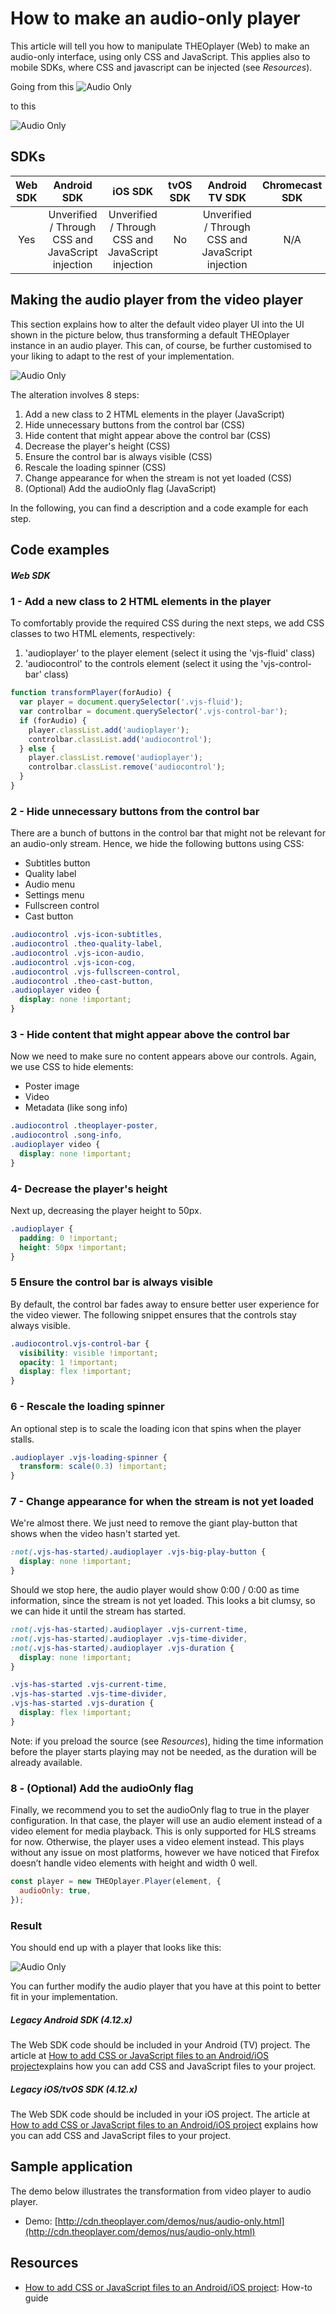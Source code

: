 # How to make an audio-only player

This article will tell you how to manipulate THEOplayer (Web) to make an audio-only interface, using only CSS and JavaScript. This applies also to mobile SDKs, where CSS and javascript can be injected (see _Resources_).

Going from this
![Audio Only](../../../../theoplayer/assets/img/audio-only-1.png 'Audio Only')

to this

![Audio Only](../../../../theoplayer/assets/img/audio-only-2.png 'Audio Only')

## SDKs

| Web SDK |                    Android SDK                    |                      iOS SDK                      | tvOS SDK |                  Android TV SDK                   | Chromecast SDK |
| :-----: | :-----------------------------------------------: | :-----------------------------------------------: | :------: | :-----------------------------------------------: | :------------: |
|   Yes   | Unverified / Through CSS and JavaScript injection | Unverified / Through CSS and JavaScript injection |    No    | Unverified / Through CSS and JavaScript injection |      N/A       |

## Making the audio player from the video player

This section explains how to alter the default video player UI into the UI shown in the picture below, thus transforming a default THEOplayer instance in an audio player. This can, of course, be further customised to your liking to adapt to the rest of your implementation.

![Audio Only](../../../../theoplayer/assets/img/audio-only-3.png 'Audio Only')

The alteration involves 8 steps:

1. Add a new class to 2 HTML elements in the player (JavaScript)
2. Hide unnecessary buttons from the control bar (CSS)
3. Hide content that might appear above the control bar (CSS)
4. Decrease the player's height (CSS)
5. Ensure the control bar is always visible (CSS)
6. Rescale the loading spinner (CSS)
7. Change appearance for when the stream is not yet loaded (CSS)
8. (Optional) Add the audioOnly flag (JavaScript)

In the following, you can find a description and a code example for each step.

## Code examples

##### Web SDK

### 1 - Add a new class to 2 HTML elements in the player

To comfortably provide the required CSS during the next steps, we add CSS classes to two HTML elements, respectively:

1. 'audioplayer' to the player element (select it using the 'vjs-fluid' class)
2. 'audiocontrol' to the controls element (select it using the 'vjs-control-bar' class)

```js
function transformPlayer(forAudio) {
  var player = document.querySelector('.vjs-fluid');
  var controlbar = document.querySelector('.vjs-control-bar');
  if (forAudio) {
    player.classList.add('audioplayer');
    controlbar.classList.add('audiocontrol');
  } else {
    player.classList.remove('audioplayer');
    controlbar.classList.remove('audiocontrol');
  }
}
```

### 2 - Hide unnecessary buttons from the control bar

There are a bunch of buttons in the control bar that might not be relevant for an audio-only stream. Hence, we hide the following buttons using CSS:

- Subtitles button
- Quality label
- Audio menu
- Settings menu
- Fullscreen control
- Cast button

```css
.audiocontrol .vjs-icon-subtitles,
.audiocontrol .theo-quality-label,
.audiocontrol .vjs-icon-audio,
.audiocontrol .vjs-icon-cog,
.audiocontrol .vjs-fullscreen-control,
.audiocontrol .theo-cast-button,
.audioplayer video {
  display: none !important;
}
```

### 3 - Hide content that might appear above the control bar

Now we need to make sure no content appears above our controls. Again, we use CSS to hide elements:

- Poster image
- Video
- Metadata (like song info)

```css
.audiocontrol .theoplayer-poster,
.audiocontrol .song-info,
.audioplayer video {
  display: none !important;
}
```

### 4- Decrease the player's height

Next up, decreasing the player height to 50px.

```css
.audioplayer {
  padding: 0 !important;
  height: 50px !important;
}
```

### 5 Ensure the control bar is always visible

By default, the control bar fades away to ensure better user experience for the video viewer. The following snippet ensures that the controls stay always visible.

```css
.audiocontrol.vjs-control-bar {
  visibility: visible !important;
  opacity: 1 !important;
  display: flex !important;
}
```

### 6 - Rescale the loading spinner

An optional step is to scale the loading icon that spins when the player stalls.

```css
.audioplayer .vjs-loading-spinner {
  transform: scale(0.3) !important;
}
```

### 7 - Change appearance for when the stream is not yet loaded

We're almost there. We just need to remove the giant play-button that shows when the video hasn't started yet.

```css
:not(.vjs-has-started).audioplayer .vjs-big-play-button {
  display: none !important;
}
```

Should we stop here, the audio player would show 0:00 / 0:00 as time information, since the stream is not yet loaded. This looks a bit clumsy, so we can hide it until the stream has started.

```css
:not(.vjs-has-started).audioplayer .vjs-current-time,
:not(.vjs-has-started).audioplayer .vjs-time-divider,
:not(.vjs-has-started).audioplayer .vjs-duration {
  display: none !important;
}

.vjs-has-started .vjs-current-time,
.vjs-has-started .vjs-time-divider,
.vjs-has-started .vjs-duration {
  display: flex !important;
}
```

Note: if you preload the source (see _Resources_), hiding the time information before the player starts playing may not be needed, as the duration will be already available.

### 8 - (Optional) Add the audioOnly flag

Finally, we recommend you to set the audioOnly flag to true in the player configuration. In that case, the player will use an audio element instead of a video element for media playback.
This is only supported for HLS streams for now. Otherwise, the player uses a video element instead.
This plays without any issue on most platforms, however we have noticed that Firefox doesn’t handle video elements with height and width 0 well.

```js
const player = new THEOplayer.Player(element, {
  audioOnly: true,
});
```

### Result

You should end up with a player that looks like this:

![Audio Only](../../../../theoplayer/assets/img/audio-only-4.png 'Audio Only')

You can further modify the audio player that you have at this point to better fit in your implementation.

##### Legacy Android SDK (4.12.x)

The Web SDK code should be included in your Android (TV) project. The article at [How to add CSS or JavaScript files to an Android/iOS project](../../faq/01-how-to-add-css-or-javascript-files-to-android-ios.md)explains how you can add CSS and JavaScript files to your project.

##### Legacy iOS/tvOS SDK (4.12.x)

The Web SDK code should be included in your iOS project. The article at [How to add CSS or JavaScript files to an Android/iOS project](../../faq/01-how-to-add-css-or-javascript-files-to-android-ios.md) explains how you can add CSS and JavaScript files to your project.

## Sample application

The demo below illustrates the transformation from video player to audio player.

- Demo: [http://cdn.theoplayer.com/demos/nus/audio-only.html](http://cdn.theoplayer.com/demos/nus/audio-only.html)

## Resources

- [How to add CSS or JavaScript files to an Android/iOS project](../../faq/01-how-to-add-css-or-javascript-files-to-android-ios.md): How-to guide
